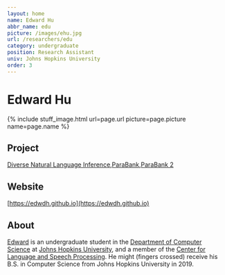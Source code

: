 ```yaml
---
layout: home
name: Edward Hu
abbr_name: edu
picture: /images/ehu.jpg
url: /researchers/edu
category: undergraduate
position: Research Assistant
univ: Johns Hopkins University
order: 3
---
```


# Edward Hu

{% include stuff_image.html url=page.url picture=page.picture name=page.name %}

## Project

[Diverse Natural Language Inference](http://decomp.io/projects/diverse-natural-language-inference/),[ParaBank](http://decomp.io/projects/parabank/),[ParaBank 2](http://decomp.io/projects/parabank2/)

## Website

[https://edwdh.github.io](https://edwdh.github.io)

## About

[Edward](https://edwdh.github.io/) is an undergraduate student in the [Department of Computer Science](https://www.cs.jhu.edu/) at [Johns Hopkins University](https://www.jhu.edu/), and a member of the [Center for Language and Speech Processing](https://www.clsp.jhu.edu/). He might (fingers crossed) receive his B.S. in Computer Science from Johns Hopkins University in 2019.
